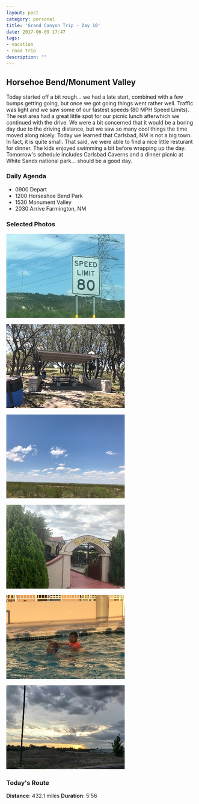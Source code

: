 ```yaml
---
layout: post
category: personal
title: 'Grand Canyon Trip - Day 10'
date: 2017-06-09 17:47
tags:
- vacation
- road trip
description: ""
---
```


## Horsehoe Bend/Monument Valley
Today started off a bit rough... we had a late start, combined with a few bumps getting going, but once we got going things went rather well. Traffic was light and we saw some of our fastest speeds (80 MPH Speed Limits). The rest area had a great little spot for our picnic lunch afterwhich we continued with the drive. We were a bit concerned that it would be a boring day due to the driving distance, but we saw so many cool things the time moved along nicely. Today we learned that Carlsbad, NM is not a big town. In fact, it is quite small. That said, we were able to find a nice little resturant for dinner. The kids enjoyed swimming a bit before wrapping up the day. Tomorrow's schedule includes Carlsbad Caverns and a dinner picnic at White Sands national park... should be a good day.


### Daily Agenda
- 0900 Depart
- 1200 Horseshoe Bend Park
- 1530 Monument Valley
- 2030 Arrive Farmington, NM


### Selected Photos
<div>

<a class="example-image-link" href="/images/IMG_0514.jpg" data-lightbox="daily-1" data-title="Fastest we've seen"><img class="example-image lb_image" src="/images/IMG_0514_thumb.jpg" alt="image-1" /></a>

<a class="example-image-link" href="/images/IMG_0518.jpg" data-lightbox="daily-1" data-title="Another great lunch spot"><img class="example-image lb_image_right" src="/images/IMG_0518_thumb.jpg" alt="image-1" /></a>

<a class="example-image-link" href="/images/IMG_0521.jpg" data-lightbox="daily-1" data-title="Officially in big sky country"><img class="example-image lb_image" src="/images/IMG_0521_thumb.jpg" alt="image-1" /></a>

<a class="example-image-link" href="/images/IMG_0523.jpg" data-lightbox="daily-1" data-title="Great little spot for dinner"><img class="example-image lb_image_right" src="/images/IMG_0523_thumb.jpg" alt="image-1" /></a>

<a class="example-image-link" href="/images/IMG_0529.jpg" data-lightbox="daily-1" data-title="Swiming at the end of the day of driving"><img class="example-image lb_image" src="/images/IMG_0529_thumb.jpg" alt="image-1" /></a>

<a class="example-image-link" href="/images/IMG_0530.jpg" data-lightbox="daily-1" data-title="San Antonio Riverwalk"><img class="example-image lb_image_right" src="/images/IMG_0530_thumb.jpg" alt="image-1" /></a>

</div>

### Today's Route
__Distance__: 432.1 miles __Duration__: 5:56

<div id="map"></div>
<script>
    var stops = [
        {name: 'The Grand Canyon Railway Hotel', lat: 35.2519747, lon: -112.1936513},
        {name: 'Horseshoe Bend', lat: 36.8791631, lon: -111.512707},
        {name: 'Monument Valley', lat: 36.9980328, lon: -110.1006514},
        {name: 'TownePlace Suites', lat: 36.7669695, lon: -108.1467596},
    ];

    var encoded_route = "}dzsD`b{xQwj@pSyg@|Zei@zYyo@zP}j@f[in@bRsj@|Z}i@v[gi@`[oj@n\\ai@~[qi@z[}e@p^gc@zg@cd@bh@cf@dj@ue@|i@{e@`j@{e@lj@ed@li@sc@vk@ea@`o@w`@bo@}`@po@sg@ff@et@tJau@hCyt@zCgm@~\\oe@pj@ua@lg@_j@pa@sm@v`@}p@zRas@hVam@be@_j@tj@kj@lj@}m@tb@kr@b\\{n@|a@sX|x@iVvy@m^tv@sf@rn@}i@lj@qj@pf@{f@zl@sn@|`@ct@bV_s@nYc]|t@}V~z@kWjz@m]hu@gf@po@oe@ln@ed@|m@mb@bo@oc@fi@}o@x\\qd@no@a]fv@{\\vu@u]dw@{Kly@aAdp@mB~o@sSfv@e^xp@ca@xl@Br_A{Fz~@}A`bAeAd`AeC`aAaAb`AgN~}@}Xbv@cj@|i@kb@hm@sSjv@c]|n@yg@vb@e^br@oL`_Aed@zq@o[pu@c`@dt@q^dt@qu@lLqs@nV}s@rVii@nh@qT|{@gT|{@cTf|@mTn{@{Q~|@_Kn_AcKl`AgMrbAuRdbAuRhaAmRnaAkRxaAoR`aAw]r{@g_@b{@}^b{@wb@bw@kj@zp@}i@pp@sc@vv@s_@jz@{^nz@{[h}@}Zr}@}Zp}@g_@hz@ej@hq@gb@pw@k]|{@o]d|@q_@pz@ye@pu@qe@ju@{j@ho@is@fb@ys@|b@ss@dc@ct@~`@{w@rYms@zb@_s@fd@ir@ld@sm@hl@kc@|u@wHtdAoHleAy^rx@mn@hk@oj@zo@yX|}@mRpaAcW|_Asn@ti@it@db@{s@jb@_y@fVkx@nYav@z]}b@pw@{^~z@_b@rx@oe@xu@cXh~@iO~bAiO|bAwOxbAoOzbAoO~bAuGbdA~NzbAhOhcAlIfdApIjdAf[x|@tc@vv@bd@nw@xTr~@iKfdA}HjdA|M~bAhQ`aAvPrbAeBndAsGddAzSfaAxXx~@xX|~@tKbcAbDvdAdEdeAnRxaApSpaAxSlaA~S~`AlRp}@zSbaAhRpaAlPpbAdRjbAnShaApS|`A`PbcAMfeAwEddAyFbeAkPhbAcQnbA_QhbAuX`_Ay\\b|@{\\t|@k]n|@_]d|@s[t|@sXp~@uXd_AqXb_AsX`_A_Yl~@a]z|@{]j~@}\\n|@{\\p|@y\\t|@m\\r{@}\\p|@{\\n|@yXv~@wT`aAsT~`AqT`aAkTdaAyT|`AoLxcAmIpdAqIndAmIrdAyGxdAkE`eAyEheAkEbeAoEfeAgCpcAqFbeAgVz_AiYp~@iX|}@cCdeA_JldAe]h|@i^j{@m^t{@a^`|@cW|r@cIxq@eKr{@iJdbAwFvdAdCnfAtCxfAzCzfA~@fgA_OddAaXx`AaX`aA{Wz`A_Xp`A{WbaAoWlaA_UnbAaUfbAcUjbAmS~}@oQvaAeNxdAcN|dA_NvdAsNxdAsP|cAyPddAqPddAcPfdAkOldAoOndAmOpdAgOpdAmOndAmOndAcOlcAiNpbAkLxz@{K|w@iHvz@fCx|@nJpx@fI|r@`Cjw@l@dy@`Nb_AtQd{@zOr}@pGveAvGffA`HdfAjSdcAbV|aApVjbAtU|aAtGpfAiH~eAqKpeAkKreAkRncA}QvcAsBxfAMbgAQbgAUzfAgIhfAqKneAqKreAkK|dAmKjeAuKzeA_NvdAq_@t{@ig@zt@ms@|d@cP~aAuFzfAqHlfA}ElgAw@bhAgOldA}KheAnDtfAo@zfAeLneA_LreAkLleAgLneAiTnaAFbfAbPvcA|c@dy@t\\d}@jItdAjg@vu@jZt_ApPbdArPddA`F|eAiQxcAeW|`Aqh@zs@ki@zs@_b@bz@_J`fAyI~eAwI|eA_J`fAeU|aAeZ|_AcZ|_AeZz_Ac\\n~@kb@hz@mp@|h@iv@~`@io@|j@__@x|@}^z|@ma@xz@it@bd@cd@tw@k[f_Ae[j_Am[h_Aw\\n~@ya@zz@ua@b{@qa@zz@ya@`{@}W`aA}TpbAeVlaAuSjcA_UrbA}TlbAkGxeAjAhgAXfgAkDbgAiDxfAs@tgA~@jgA~@dgA|@hgApLtdAdYn`ArF~eAOfgAyQzbAyWraAsN|dAeFlfAWfgAvFvfAtGhfAzIdfAtIbfAxI`fAxIdfA|I`fA|KreAd[j_An[l_A`U~aApKxeAtKreAvIveAvFfgAxFjfAfCvfAw@fgAo@bgAeIneA}Xz`AwXv`AeQrcAaHlfA}GnfAyGhfA{GheAcHbgAyM`eAoO|dAiOrdAgB`gAm@fgAu@hgAu@bgAs@fgAw@hgAm@fgAq@fgAs@fgAs@fgAq@hgAeHraAa]zx@u]jz@mW`}@CftAvDjw@~Svq@wF`k@aXrg@a_@|o@ga@js@ca@`s@aa@ns@{`@js@}`@ps@ea@ds@ea@~r@ma@`s@ga@ds@ia@bs@ea@bs@o_@|t@g]fv@q\\du@}Ybp@yY`p@wY~o@wY~o@m[zo@k_@tt@s_@`u@e^dv@wXzy@ka@hs@uc@rq@qc@nq@}a@~r@qa@ps@ka@rs@qa@ts@ma@js@i_@fp@a[xi@g\\tk@o[lj@{[~j@s^xo@_d@|v@wa@~s@ue@ro@go@xb@eo@zb@go@|b@go@~b@eo@|b@eo@~b@eo@~b@go@|b@co@`c@io@~b@co@~b@eo@~b@go@`c@eo@~b@eo@bc@oo@|b@_o@bc@im@|e@yh@tl@wh@rl@wh@rl@uh@rl@wh@tl@wh@pl@uh@tl@{h@tl@sk@`h@au@jTmu@zSgu@vS_s@lVwh@fe@yi@~f@aj@hg@eh@le@kd@~a@wd@fb@y\\vZkc@~Rgl@dTor@~Vul@fT}k@jTyj@hSch@jRgn@hUyo@lXqn@t[{h@|c@gd@ni@ol@``@ml@``@kl@b`@ol@b`@ml@b`@kl@b`@ml@b`@ol@d`@kl@b`@kl@b`@ol@b`@kl@b`@kl@f`@mk@l_@ue@d[wk@v_@ml@h`@ol@f`@ol@f`@kl@b`@il@f`@{c@vf@gOnv@sOnw@oPdz@mPfz@oPdz@oPdz@oPfz@yMlq@uMpp@uOtw@oPfz@mPbz@gO~u@sOnw@oNpp@u\\dh@ke@x_@kg@xa@cf@v`@ud@l_@oe@``@mf@`a@ci@jc@uh@`c@ch@hb@uh@|b@ej@fd@ue@f`@kd@j_@gf@z`@ee@~_@{e@t`@ab@j]oc@h^{`@h\\s]lYea@n\\gd@d_@{a@b]ic@n^{i@f^gm@|^gm@~^am@z^cm@z^em@|^_m@`_@em@v^cm@z^gm@|^am@z^em@~^gm@z^{l@|^cm@`_@em@~^em@z^cm@~^_m@z^cm@`_@em@~^cm@`_@cm@v^cf@vd@af@pg@mg@|h@yf@tg@un@lUor@xGiq@tGim@|Fal@xFek@vFak@tFek@rF}j@vFck@rFok@rCsk@Tsk@Tuk@Rwk@Vuk@T_k@Tal@Tak@mFej@aLij@_Lij@aL}h@kKik@tFmi@rJal@jKgi@tJua@hDcd@dVk_@|Xu_@|[aa@|Tgg@w@ci@o@s]|[}Ylb@yi@bR_t@?wl@Dgd@bVwa@n`@e_@tf@q]rd@__@lf@s_@hg@m_@`g@i`@bh@g`@`h@{_@ng@u]zd@a\\xb@{^hf@}_@vg@q_@dg@k]nd@q\\jc@u\\tc@i]rk@";

    function initMap() {
        var mid_point =  {lat: 30.895996, lng: -102.402736};

        var map = new google.maps.Map(document.getElementById('map'), {
            zoom: 6,
            center: mid_point,
            fullscreenControl: true,
            styles: [
                {
                    "featureType": "administrative",
                    "elementType": "all",
                    "stylers": [{"saturation": "-100"}]
                },
                {
                    "featureType": "administrative.province",
                    "elementType": "all",
                    "stylers": [{"visibility": "on"}]
                },
                {
                    "featureType": "landscape",
                    "elementType": "all",
                    "stylers": [{"saturation": -100}, {"lightness": 65}, {"visibility": "on"}]
                },
                {
                    "featureType": "poi",
                    "elementType": "all",
                    "stylers": [{"saturation": -100}, {"lightness": "50"}, {"visibility": "simplified"}]
                },
                {
                    "featureType": "road",
                    "elementType": "all",
                    "stylers": [{"saturation": "-100"}]
                },
                {
                    "featureType": "road.highway",
                    "elementType": "all",
                    "stylers": [{"visibility": "simplified"}]
                },
                {
                    "featureType": "road.arterial",
                    "elementType": "all",
                    "stylers": [{"lightness": "30"}]
                },
                {
                    "featureType": "road.local",
                    "elementType": "all",
                    "stylers": [{"lightness": "40"}]
                },
                {
                    "featureType": "transit",
                    "elementType": "all",
                    "stylers": [{"saturation": -100}, {"visibility": "simplified"}]
                },
                {
                    "featureType": "water",
                    "elementType": "geometry",
                    "stylers": [{"hue": "#ffff00"}, {"lightness": -25}, {"saturation": -97}]
                },
                {
                    "featureType": "water",
                    "elementType": "labels",
                    "stylers": [{"lightness": -25 },{"saturation": -100}]
                }
            ]
        });

        for (var i = 0; i < stops.length; i++) {
          var latLng = new google.maps.LatLng(stops[i].lat, stops[i].lon);
          var marker = new google.maps.Marker({
            position: latLng,
            map: map,
            title: stops[i].name
          });
        }

        var routePath = new google.maps.Polyline({
          path: google.maps.geometry.encoding.decodePath(encoded_route),
          geodesic: true,
          strokeColor: '#FF0000',
          strokeOpacity: 1.0,
          strokeWeight: 4
        });

        routePath.setMap(map);

    }
</script>
<script async defer src="https://maps.googleapis.com/maps/api/js?key=AIzaSyCgUYlm-BQOCLSc66tIMVe3DUSXwxpAjDw&libraries=geometry&callback=initMap">
</script>




